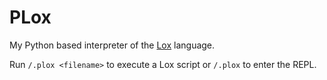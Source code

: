 # PLox

My Python based interpreter of the [Lox](https://craftinginterpreters.com) language.


Run `/.plox <filename>` to execute a Lox script or `/.plox` to enter the REPL.